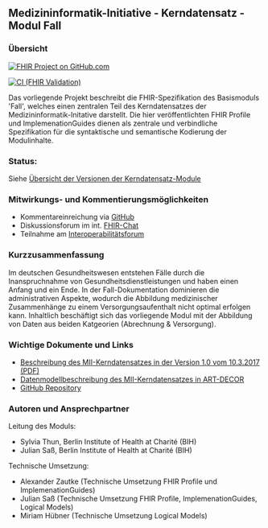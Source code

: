 ## Medizininformatik-Initiative - Kerndatensatz - Modul Fall

### Übersicht

[![FHIR Project on GitHub.com](https://img.shields.io/badge/FHIR_project_on_GitHub.com-kerndatensatzmodul--fall-green)](https://github.com/medizininformatik-initiative/kerndatensatzmodul-fall) 

[![CI (FHIR Validation)](https://github.com/medizininformatik-initiative/kerndatensatzmodul-prozedur/actions/workflows/main.yml/badge.svg)](https://github.com/medizininformatik-initiative/kerndatensatzmodul-fall/actions/workflows/main.yml)

Das vorliegende Projekt beschreibt die FHIR-Spezifikation des Basismoduls 'Fall', welches einen zentralen Teil des Kerndatensatzes der Medizininformatik-Initative darstellt. Die hier veröffentlichten FHIR Profile und ImplemenationGuides dienen als zentrale und verbindliche Spezifikation für die syntaktische und semantische Kodierung der Modulinhalte.

### Status:

Siehe [Übersicht der Versionen der Kerndatensatz-Module](https://github.com/medizininformatik-initiative/kerndatensatz-meta/wiki/%C3%9Cbersicht-%C3%BCber-Versionen-der-Kerndatensatz%E2%80%90Module)

### Mitwirkungs- und Kommentierungsmöglichkeiten

* Kommentareinreichung via [GitHub](https://github.com/medizininformatik-initiative/kerndatensatzmodul-fall)
* Diskussionsforum im int. [FHIR-Chat](https://chat.fhir.org/#narrow/stream/179307-german.2Fmi-initiative)
* Teilnahme am [Interoperabilitätsforum](https://wiki.hl7.de/index.php?title=Interoperabilitätsforum)

### Kurzzusammenfassung

Im deutschen Gesundheitswesen entstehen Fälle durch die Inanspruchnahme von Gesundheitsdienstleistungen und haben einen Anfang und ein Ende. In der Fall-Dokumentation dominieren die administrativen Aspekte, wodurch die Abbildung medizinischer Zusammenhänge zu einem Versorgungsaufenthalt nicht optimal erfolgen kann. Inhaltlich beschäftigt sich das vorliegende Modul mit der Abbildung von Daten aus beiden Katgeorien (Abrechnung & Versorgung).

### Wichtige Dokumente und Links
* [Beschreibung des MII-Kerndatensatzes in der Version 1.0 vom 10.3.2017 (PDF)](https://www.medizininformatik-initiative.de/sites/default/files/inline-files/MII_04_Kerndatensatz_1-0.pdf)
* [Datenmodellbeschreibung des MII-Kerndatensatzes in ART-DECOR](https://art-decor.org/art-decor/decor-project--mide-)
* [GitHub Repository](https://github.com/medizininformatik-initiative/kerndatensatzmodul-fall)

### Autoren und Ansprechpartner

Leitung des Moduls:

* Sylvia Thun, Berlin Institute of Health at Charité (BIH)
* Julian Saß, Berlin Institute of Health at Charité (BIH)

Technische Umsetzung:

* Alexander Zautke (Technische Umsetzung FHIR Profile und ImplemenationGuides)
* Julian Saß (Technische Umsetzung FHIR Profile, ImplemenationGuides, Logical Models)
* Miriam Hübner (Technische Umsetzung Logical Models)
